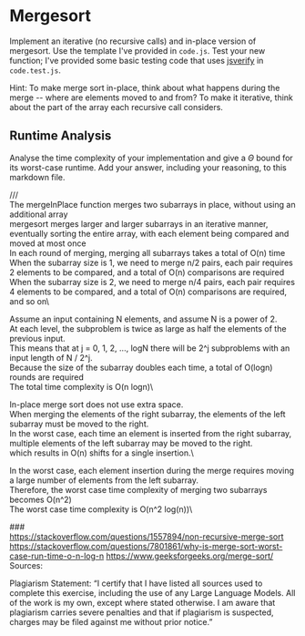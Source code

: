 # Mergesort

Implement an iterative (no recursive calls) and in-place version of mergesort.
Use the template I've provided in `code.js`. Test your new function; I've
provided some basic testing code that uses
[jsverify](https://jsverify.github.io/) in `code.test.js`.

Hint: To make merge sort in-place, think about what happens during the merge --
where are elements moved to and from? To make it iterative, think about the
part of the array each recursive call considers.

## Runtime Analysis

Analyse the time complexity of your implementation and give a $\Theta$ bound for
its worst-case runtime. Add your answer, including your reasoning, to this
markdown file.

///\
The mergeInPlace function merges two subarrays in place, without using an additional array\
mergesort merges larger and larger subarrays in an iterative manner, eventually sorting the entire array, with each element being compared and moved at most once\
In each round of merging, merging all subarrays takes a total of O(n) time\
When the subarray size is 1, we need to merge n/2 pairs, each pair requires 2 elements to be compared, and a total of O(n) comparisons are required\
When the subarray size is 2, we need to merge n/4 pairs, each pair requires 4 elements to be compared, and a total of O(n) comparisons are required, and so on\

Assume an input containing N elements, and assume N is a power of 2.\
At each level, the subproblem is twice as large as half the elements of the previous input.\
This means that at j = 0, 1, 2, ..., logN there will be 2^j subproblems with an input length of N / 2^j.\
Because the size of the subarray doubles each time, a total of O(logn) rounds are required\
The total time complexity is O(n logn)\

In-place merge sort does not use extra space.\
When merging the elements of the right subarray, the elements of the left subarray must be moved to the right.\
In the worst case, each time an element is inserted from the right subarray, multiple elements of the left subarray may be moved to the right.\
which results in O(n) shifts for a single insertion.\

In the worst case, each element insertion during the merge requires moving a large number of elements from the left subarray.\
Therefore, the worst case time complexity of merging two subarrays becomes O(n^2)\
The worst case time complexity is O(n^2 log(n))\

###\
https://stackoverflow.com/questions/1557894/non-recursive-merge-sort
https://stackoverflow.com/questions/7801861/why-is-merge-sort-worst-case-run-time-o-n-log-n
https://www.geeksforgeeks.org/merge-sort/
\
Sources: 

Plagiarism Statement: “I certify that I have listed all sources used to complete this exercise, including the use of any Large Language Models. All of the work is my own, except where stated otherwise. I am aware that plagiarism carries severe penalties and that if plagiarism is suspected, charges may be filed against me without prior notice.”
